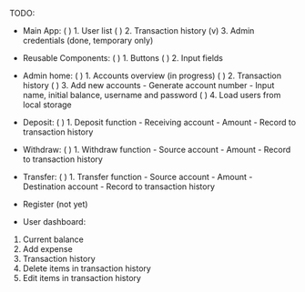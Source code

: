TODO:

<!-- ----------------------------- Banking app ----------------------------- -->

- Main App:
  ( ) 1. User list <!-- array of objects, planning to use this for user authentication as well for budget app para isahan na lang -->
  ( ) 2. Transaction history <!-- not sure how, probably array of objects too -->
  (v) 3. Admin credentials (done, temporary only)

- Reusable Components:
  ( ) 1. Buttons
  ( ) 2. Input fields

<!-- Admin side -->

- Admin home:
  ( ) 1. Accounts overview (in progress)
  ( ) 2. Transaction history
  ( ) 3. Add new accounts - Generate account number - Input name, initial balance, username and password
  ( ) 4. Load users from local storage

- Deposit:
  ( ) 1. Deposit function - Receiving account - Amount - Record to transaction history

- Withdraw:
  ( ) 1. Withdraw function - Source account - Amount - Record to transaction history

- Transfer:
  ( ) 1. Transfer function - Source account - Amount - Destination account - Record to transaction history

<!-- -------------------- Future changes (Budget/User) --------------------- -->

- Register (not yet)

- User dashboard:

1. Current balance
2. Add expense <!-- Function -->
3. Transaction history
4. Delete items in transaction history <!-- Function -->
5. Edit items in transaction history <!-- Function -->
